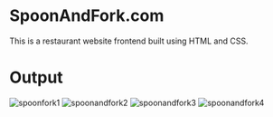 # SpoonAndFork.com
This is a restaurant website frontend built using HTML and CSS.

# Output
![spoonfork1](https://github.com/Arisha05/SpoonAndFork.com/assets/65036471/a8d23491-1556-416e-91ec-58c3e06f6b60)
![spoonandfork2](https://github.com/Arisha05/SpoonAndFork.com/assets/65036471/91146157-a636-4bd9-90c8-8c6303d52813)
![spoonandfork3](https://github.com/Arisha05/SpoonAndFork.com/assets/65036471/f4e66091-c841-4385-adee-c593dac1f987)
![spoonandfork4](https://github.com/Arisha05/SpoonAndFork.com/assets/65036471/4f279199-4de6-445e-bc1d-911eb3577c93)

